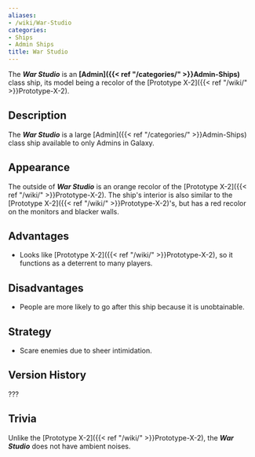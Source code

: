 ```yaml
---
aliases:
- /wiki/War-Studio
categories:
- Ships
- Admin Ships
title: War Studio
---
```


The **_War Studio_** is an **[Admin]({{< ref "/categories/" >}}Admin-Ships)** class ship, its model being a recolor of the [Prototype X-2]({{< ref "/wiki/" >}}Prototype-X-2). 

## Description

The **_War Studio_** is a large [Admin]({{< ref "/categories/" >}}Admin-Ships) class ship available to only Admins in Galaxy.

## Appearance

The outside of **_War Studio_** is an orange recolor of the [Prototype X-2]({{< ref "/wiki/" >}}Prototype-X-2). The ship's interior is also similar to the [Prototype X-2]({{< ref "/wiki/" >}}Prototype-X-2)'s, but has a red recolor on the monitors and blacker walls.

## Advantages

- Looks like [Prototype X-2]({{< ref "/wiki/" >}}Prototype-X-2), so it functions as a deterrent to many players.

## Disadvantages 

- People are more likely to go after this ship because it is unobtainable.

## Strategy

- Scare enemies due to sheer intimidation.

## Version History 

???

## Trivia

Unlike the [Prototype X-2]({{< ref "/wiki/" >}}Prototype-X-2), the **_War Studio_** does not have ambient noises.
